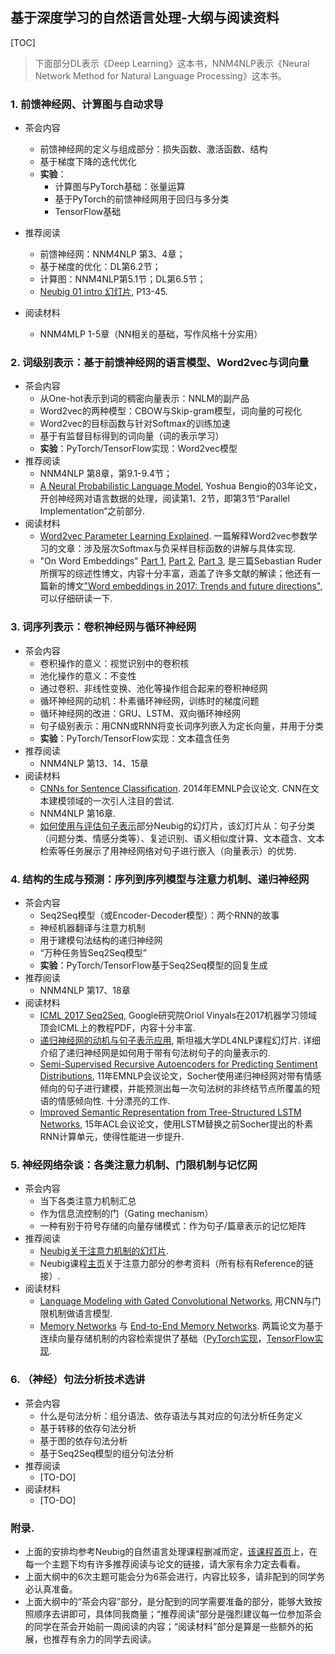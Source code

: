 ## 基于深度学习的自然语言处理-大纲与阅读资料

[TOC]

> 下面部分DL表示《Deep Learning》这本书，NNM4NLP表示《Neural Network Method for Natural Language Processing》这本书。

### 1. 前馈神经网、计算图与自动求导

- 茶会内容
  - 前馈神经网的定义与组成部分：损失函数、激活函数、结构
  - 基于梯度下降的迭代优化
  - **实验**：
    - 计算图与PyTorch基础：张量运算
    - 基于PyTorch的前馈神经网用于回归与多分类
    - TensorFlow基础


- 推荐阅读
  - 前馈神经网：NNM4NLP 第3、4章；
  - 基于梯度的优化：DL第6.2节；
  - 计算图：NNM4NLP第5.1节；DL第6.5节；
  - [Neubig 01 intro 幻灯片](http://phontron.com/class/nn4nlp2017/assets/slides/nn4nlp-01-intro.pdf), P13-45.
- 阅读材料
  - NNM4MLP 1-5章（NN相关的基础，写作风格十分实用）

### 2. 词级别表示：基于前馈神经网的语言模型、Word2vec与词向量

- 茶会内容
  - 从One-hot表示到词的稠密向量表示：NNLM的副产品
  - Word2vec的两种模型：CBOW与Skip-gram模型，词向量的可视化
  - Word2vec的目标函数与针对Softmax的训练加速
  - 基于有监督目标得到的词向量（词的表示学习）
  - **实验**：PyTorch/TensorFlow实现：Word2vec模型
- 推荐阅读
  - NNM4NLP 第8章，第9.1-9.4节；
  - [A Neural Probabilistic Language Model](http://www.jmlr.org/papers/volume3/bengio03a/bengio03a.pdf), Yoshua Bengio的03年论文，开创神经网对语言数据的处理，阅读第1、2节，即第3节“Parallel Implementation“之前部分. 
- 阅读材料
  - [Word2vec Parameter Learning Explained](https://arxiv.org/abs/1411.2738). 一篇解释Word2vec参数学习的文章：涉及层次Softmax与负采样目标函数的讲解与具体实现. 
  - "On Word Embeddings" [Part 1](http://ruder.io/word-embeddings-1/index.html), [Part 2](http://ruder.io/word-embeddings-softmax/index.html), [Part 3](http://ruder.io/secret-word2vec/index.html), 是三篇Sebastian Ruder所撰写的综述性博文，内容十分丰富，涵盖了许多文献的解读；他还有一篇新的博文["Word embeddings in 2017: Trends and future directions"](http://ruder.io/word-embeddings-2017/index.html), 可以仔细研读一下. 

### 3. 词序列表示：卷积神经网与循环神经网

- 茶会内容
  - 卷积操作的意义：视觉识别中的卷积核
  - 池化操作的意义：不变性
  - 通过卷积、非线性变换、池化等操作组合起来的卷积神经网
  - 循环神经网的动机：朴素循环神经网，训练时的梯度问题
  - 循环神经网的改进：GRU、LSTM、双向循环神经网
  - 句子级别表示：用CNN或RNN将变长词序列嵌入为定长向量，并用于分类
  - **实验**：PyTorch/TensorFlow实现：文本蕴含任务
- 推荐阅读
  - NNM4NLP 第13、14、15章
- 阅读材料
  - [CNNs for Sentence Classification](http://aclweb.org/anthology/D/D14/D14-1181.pdf). 2014年EMNLP会议论文. CNN在文本建模领域的一次引人注目的尝试.   
  - NNM4NLP 第16章. 
  - [如何使用与评估句子表示](http://phontron.com/class/nn4nlp2017/assets/slides/nn4nlp-07-sentrep.pdf)部分Neubig的幻灯片，该幻灯片从：句子分类（问题分类、情感分类等）、复述识别、语义相似度计算、文本蕴含、文本检索等任务展示了用神经网络对句子进行嵌入（向量表示）的优势. 

### 4. 结构的生成与预测：序列到序列模型与注意力机制、递归神经网 

- 茶会内容
  - Seq2Seq模型（或Encoder-Decoder模型）：两个RNN的故事
  - 神经机器翻译与注意力机制
  - 用于建模句法结构的递归神经网
  - “万种任务皆Seq2Seq模型”
  - **实验**：PyTorch/TensorFlow基于Seq2Seq模型的回复生成
- 推荐阅读
  - NNM4NLP 第17、18章
- 阅读材料
  - [ICML 2017 Seq2Seq](https://sites.google.com/view/seq2seq-icml17), Google研究院Oriol Vinyals在2017机器学习领域顶会ICML上的教程PDF，内容十分丰富. 
  - [递归神经网的动机与句子表示应用](http://cs224d.stanford.edu/lectures/CS224d-Lecture10.pdf), 斯坦福大学DL4NLP课程幻灯片. 详细介绍了递归神经网是如何用于带有句法树句子的向量表示的. 
  - [Semi-Supervised Recursive Autoencoders for Predicting Sentiment Distributions](http://aclweb.org/anthology/D/D11/D11-1014.pdf), 11年EMNLP会议论文，Socher使用递归神经网对带有情感倾向的句子进行建模，并能预测出每一次句法树的非终结节点所覆盖的短语的情感倾向性. 十分漂亮的工作. 
  - [Improved Semantic Representation from Tree-Structured LSTM Networks](http://aclweb.org/anthology/P/P15/P15-1150.pdf), 15年ACL会议论文，使用LSTM替换之前Socher提出的朴素RNN计算单元，使得性能进一步提升. 

### 5. 神经网络杂谈：各类注意力机制、门限机制与记忆网 

- 茶会内容
  - 当下各类注意力机制汇总
  - 作为信息流控制的门（Gating mechanism）
  - 一种有别于符号存储的向量存储模式：作为句子/篇章表示的记忆矩阵
- 推荐阅读
  - [Neubig关于注意力机制的幻灯片](http://phontron.com/class/nn4nlp2017/assets/slides/nn4nlp-09-attention.pdf). 
  - Neubig课程[主页](http://phontron.com/class/nn4nlp2017/schedule.html)关于注意力部分的参考资料（所有标有Reference的链接）. 
- 阅读材料
  - [Language Modeling with Gated Convolutional Networks](https://arxiv.org/abs/1612.08083), 用CNN与门限机制做语言模型. 
  - [Memory Networks](https://arxiv.org/abs/1410.3916) 与 [End-to-End Memory Networks](https://arxiv.org/abs/1503.08895). 两篇论文为基于连续向量存储机制的内容检索提供了基础（[PyTorch实现](https://github.com/nmhkahn/MemN2N-pytorch)，[TensorFlow实现](https://github.com/domluna/memn2n). 

### 6. （神经）句法分析技术选讲

- 茶会内容
  - 什么是句法分析：组分语法、依存语法与其对应的句法分析任务定义
  - 基于转移的依存句法分析
  - 基于图的依存句法分析
  - 基于Seq2Seq模型的组分句法分析
- 推荐阅读
  - [TO-DO]
- 阅读材料
  - [TO-DO]

### 附录. 

- 上面的安排均参考Neubig的自然语言处理课程删减而定，[该课程首页](http://phontron.com/class/nn4nlp2017/schedule.html)上，在每一个主题下均有许多推荐阅读与论文的链接，请大家有余力定去看看。
- 上面大纲中的6次主题可能会分为6茶会进行，内容比较多，请非配到的同学务必认真准备。
- 上面大纲中的“茶会内容”部分，是分配到的同学需要准备的部分，能够大致按照顺序去讲即可，具体同我商量；“推荐阅读”部分是强烈建议每一位参加茶会的同学在茶会开始前一周阅读的内容；“阅读材料”部分是算是一些额外的拓展，也推荐有余力的同学去阅读。